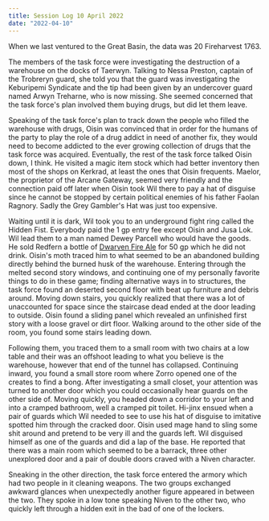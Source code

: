 ```yaml
---
title: Session Log 10 April 2022
date: "2022-04-10"
---
```

When we last ventured to the Great Basin, the data was 20 Fireharvest 1763.

The members of the task force were investigating the destruction of a warehouse on the docks of Taerwyn. Talking to Nessa Preston, captain of the Trobreryn guard, she told you that the guard was investigating the Keburipemi Syndicate and the tip had been given by an undercover guard named Arwyn Treharne, who is now missing. She seemed concerned that the task force's plan involved them buying drugs, but did let them leave. 

Speaking of the task force's plan to track down the people who filled the warehouse with drugs, Oisin was convinced that in order for the humans of the party to play the role of a drug addict in need of another fix, they would need to become addicted to the ever growing collection of drugs that the task force was acquired. Eventually, the rest of the task force talked Oisin down, I think. He visited a magic item stock which had better inventory then most of the shops on Kerkrad, at least the ones that Oisin frequents. Maelor, the proprietor of the Arcane Gateway, seemed very friendly and the connection paid off later when Oisin took Wil there to pay a hat of disguise since he cannot be stopped by certain political enemies of his father Faolan Ragnory. Sadly the Grey Gambler's Hat was just too expensive. 

Waiting until it is dark, Wil took you to an underground fight ring called the Hidden Fist. Everybody paid the 1 gp entry fee except Oisin and Jusa Lok. Wil lead them to a man named Dewey Parcell who would have the goods. He sold Redfern a bottle of [Dwarven Fire Ale](https://aonprd.com/Drugs.aspx?ItemName=Dwarven%20Fire%20Ale) for 50 gp which he did not drink. Oisin's moth traced him to what seemed to be an abandoned building directly behind the burned husk of the warehouse. Entering through the melted second story windows, and continuing one of my personally favorite things to do in these game; finding alternative ways in to structures, the task force found an deserted second floor with beat up furniture and debris around. Moving down stairs, you quickly realized that there was a lot of unaccounted for space since the staircase dead ended at the door leading to outside. Oisin found a sliding panel which revealed an unfinished first story with a loose gravel or dirt floor. Walking around to the other side of the room, you found some stairs leading down. 

Following them, you traced them to a small room with two chairs at a low table and their was an offshoot leading to what you believe is the warehouse, however that end of the tunnel has collapsed. Continuing inward, you found a small store room where Zorro opened one of the creates to find a bong. After investigating a small closet, your attention was turned to another door which you could occasionally hear guards on the other side of. Moving quickly, you headed down a corridor to your left and into a cramped bathroom, well a cramped pit toilet. Hi-jinx ensued when a pair of guards which Wil needed to see to use his hat of disguise to imitative spotted him through the cracked door. Oisin used mage hand to sling some shit around and pretend to be very ill and the guards left. Wil disguised himself as one of the guards and did a lap of the base. He reported that there was a main room which seemed to be a barrack, three other unexplored door and a pair of double doors craved with a Niven character. 

Sneaking in the other direction, the task force entered the armory which had two people in it cleaning weapons. The two groups exchanged awkward glances when unexpectedly another figure appeared in between the two. They spoke in a low tone speaking Niven to the other two, who quickly left through a hidden exit in the bad of one of the lockers. 
